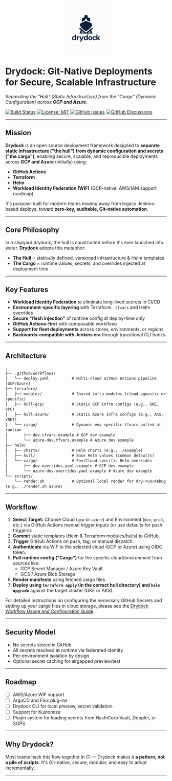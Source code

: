 <p align="center">
  <img src="docs/logo.png" alt="Drydock Logo" width="150">
</p>

# **Drydock: Git-Native Deployments for Secure, Scalable Infrastructure**

*Separating the "Hull" (Static Infrastructure) from the "Cargo" (Dynamic Configuration) across **GCP and Azure**.*

[![Build Status](https://github.com/YOUR_ORG/YOUR_REPO/actions/workflows/deploy.yaml/badge.svg)](https://github.com/YOUR_ORG/YOUR_REPO/actions/workflows/deploy.yaml)
[![License: MIT](https://img.shields.io/badge/License-MIT-yellow.svg)](https://opensource.org/licenses/MIT) <!-- Replace MIT with your license -->
[![GitHub issues](https://img.shields.io/github/issues/YOUR_ORG/YOUR_REPO)](https://github.com/YOUR_ORG/YOUR_REPO/issues)
[![GitHub Discussions](https://img.shields.io/github/discussions/YOUR_ORG/YOUR_REPO)](https://github.com/YOUR_ORG/YOUR_REPO/discussions)

---

## **Mission**

**Drydock** is an open source deployment framework designed to **separate static infrastructure ("the hull") from dynamic configuration and secrets ("the cargo")**, enabling secure, scalable, and reproducible deployments across **GCP and Azure** (initially) using:

- **GitHub Actions**  
- **Terraform**  
- **Helm**  
- **Workload Identity Federation (WIF)** (GCP-native, AWS/IAM support roadmap)

It's purpose-built for modern teams moving away from legacy Jenkins-based deploys, toward **zero-key, auditable, Git-native automation**.

---

## **Core Philosophy**

In a shipyard drydock, the hull is constructed before it's ever launched into water. **Drydock** adopts this metaphor:

- **The Hull** = statically defined, versioned infrastructure & Helm templates
- **The Cargo** = runtime values, secrets, and overrides injected at deployment time

---

## **Key Features**

- **Workload Identity Federation** to eliminate long-lived secrets in CI/CD
- **Environment-specific layering** with Terraform `.tfvars` and Helm overrides
- **Secure "flesh injection"** of runtime config at deploy-time only
- **GitHub Actions-first** with composable workflows
- **Support for fleet deployments** across stores, environments, or regions
- **Backwards-compatible with Jenkins era** through transitional CLI hooks

---

## **Architecture**

```
.
├── .github/workflows/
│   └── deploy.yaml          # Multi-cloud GitHub Actions pipeline (GCP/Azure)
├── terraform/
│   ├── modules/             # Shared infra modules (cloud-agnostic or specific)
│   ├── hull-gcp/            # Static GCP infra configs (e.g., GKE, VPC)
│   ├── hull-azure/          # Static Azure infra configs (e.g., AKS, VNET)
│   └── cargo/               # Dynamic env-specific tfvars pulled at runtime
│       ├── dev.tfvars.example # GCP dev example
│       └── azure-dev.tfvars.example # Azure dev example
├── helm/
│   ├── charts/              # Helm charts (e.g., ./example)
│   ├── hull/                # Base Helm values (common defaults)
│   └── cargo/               # Env/Cloud specific Helm overrides
│       ├── dev-overrides.yaml.example # GCP dev example
│       └── azure-dev-overrides.yaml.example # Azure dev example
└── scripts/
    └── render.sh            # Optional local render for dry-run/debug (e.g., ./render.sh azure)
```

---

## **Workflow**

1. **Select Target:** Choose Cloud (`gcp` or `azure`) and Environment (`dev`, `prod`, etc.) via GitHub Actions manual trigger inputs (or use defaults for push triggers).
2. **Commit** static templates (Helm & Terraform modules/hulls) to GitHub.
3. **Trigger** GitHub Actions on push, tag, or manual dispatch.
4. **Authenticate** via WIF to the selected cloud (GCP or Azure) using OIDC token.
5. **Pull runtime config ("Cargo")** for the specific cloud/environment from sources like:
   - GCP Secret Manager / Azure Key Vault
   - GCS / Azure Blob Storage
6. **Render manifests** using fetched cargo files.
7. **Deploy using `terraform apply` (in the correct hull directory) and `helm upgrade`** against the target cluster (GKE or AKS).

For detailed instructions on configuring the necessary GitHub Secrets and setting up your cargo files in cloud storage, please see the [Drydock Workflow Usage and Configuration Guide](USAGE.md).

---

## **Security Model**

- No secrets stored in GitHub
- All secrets resolved at runtime via federated identity
- Per-environment isolation by design
- Optional secret caching for airgapped preview/test

---

## **Roadmap**

- [ ] AWS/Azure WIF support
- [ ] ArgoCD and Flux plug-ins
- [ ] Drydock CLI for local preview, secret validation
- [ ] Support for Kustomize
- [ ] Plugin system for loading secrets from HashiCorp Vault, Doppler, or SOPS

---

## **Why Drydock?**

Most teams hack this flow together in CI — Drydock makes it **a pattern, not a pile of scripts**. It's Git-native, secure, modular, and easy to adopt incrementally.

---
